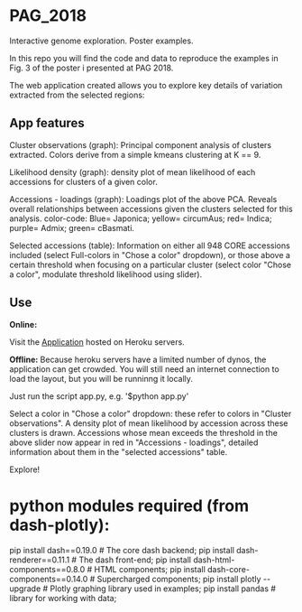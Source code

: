 # PAG_2018
Interactive genome exploration. Poster examples.

In this repo you will find the code and data to reproduce the examples in Fig. 3 of the poster i presented at PAG 2018.

The web application created allows you to explore key details of variation extracted from the selected regions:

## App features

Cluster observations (graph): Principal component analysis of clusters extracted. Colors derive from a simple kmeans clustering at K == 9.

Likelihood density (graph): density plot of mean likelihood of each accessions for clusters of a given color.

Accessions - loadings (graph): Loadings plot of the above PCA. Reveals overall relationships between accessions given the clusters selected for this analysis. color-code: Blue= Japonica; yellow= circumAus; red= Indica; purple= Admix; green= cBasmati.

Selected accessions (table): Information on either all 948 CORE accessions included (select Full-colors in "Chose a color" dropdown), or those above a certain threshold when focusing on a particular cluster (select color "Chose a color", modulate threshold likelihood using slider).

## Use
**Online:**

Visit the [Application](https://pag18-plots.herokuapp.com/) hosted on Heroku servers.

**Offline:**
Because heroku servers have a limited number of dynos, the application can get crowded.
You will still need an internet connection to load the layout, but you will be runninng it locally.

Just run the script app.py, e.g. '$python app.py'

  Select a color in "Chose a color" dropdown: these refer to colors in "Cluster observations". A density plot of mean likelihood by accession across these clusters is drawn. Accessions whose mean exceeds the threshold in the above slider now appear in red in "Accessions - loadings", detailed information about them in the "selected accessions" table.
  
  Explore!

# python modules required (from dash-plotly):

pip install dash==0.19.0  # The core dash backend;
pip install dash-renderer==0.11.1  # The dash front-end;
pip install dash-html-components==0.8.0  # HTML components;
pip install dash-core-components==0.14.0  # Supercharged components;
pip install plotly --upgrade  # Plotly graphing library used in examples;
pip install pandas  # library for working with data;

